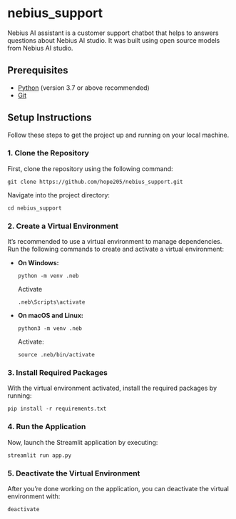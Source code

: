 # nebius_support

Nebius AI assistant is a customer support chatbot that helps to answers questions about Nebius AI studio. It was built using open source models from Nebius AI studio.

## Prerequisites

-   [Python](https://www.python.org/downloads/) (version 3.7 or above recommended)
-   [Git](https://git-scm.com/)

## Setup Instructions

Follow these steps to get the project up and running on your local machine.

### 1. Clone the Repository

First, clone the repository using the following command:


`git clone https://github.com/hope205/nebius_support.git` 

Navigate into the project directory:

`cd nebius_support` 

### 2. Create a Virtual Environment

It’s recommended to use a virtual environment to manage dependencies. Run the following commands to create and activate a virtual environment:

-   **On Windows:**

    `python -m venv .neb`

    Activate
    
    `.neb\Scripts\activate` 
    
-   **On macOS and Linux:**
    
    `python3 -m venv .neb`

    Activate:

    `source .neb/bin/activate` 
    

### 3. Install Required Packages

With the virtual environment activated, install the required packages by running:

`pip install -r requirements.txt` 

### 4. Run the Application

Now, launch the Streamlit application by executing:


`streamlit run app.py` 

### 5. Deactivate the Virtual Environment

After you’re done working on the application, you can deactivate the virtual environment with:

`deactivate`

